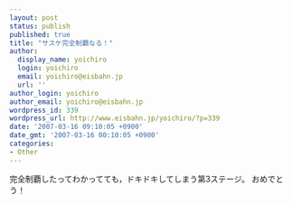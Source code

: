```yaml
---
layout: post
status: publish
published: true
title: "サスケ完全制覇なる！"
author:
  display_name: yoichiro
  login: yoichiro
  email: yoichiro@eisbahn.jp
  url: ''
author_login: yoichiro
author_email: yoichiro@eisbahn.jp
wordpress_id: 339
wordpress_url: http://www.eisbahn.jp/yoichiro/?p=339
date: '2007-03-16 09:10:05 +0900'
date_gmt: '2007-03-16 00:10:05 +0900'
categories:
- Other
---
```


完全制覇したってわかってても，ドキドキしてしまう第3ステージ。
おめでとう！
